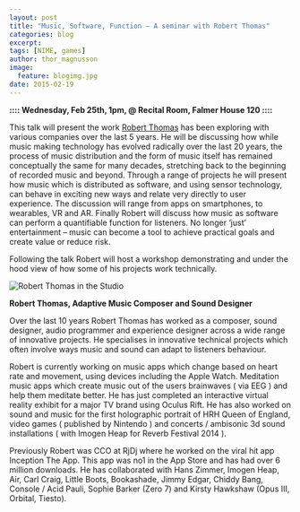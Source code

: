 ```yaml
---
layout: post
title: "Music, Software, Function – A seminar with Robert Thomas"
categories: blog
excerpt:
tags: [NIME, games]
author: thor_magnusson
image:
  feature: blogimg.jpg
date: 2015-02-19
---
```


**:::: Wednesday, Feb 25th, 1pm, @ Recital Room, Falmer House 120 ::::**

This talk will present the work [Robert Thomas](http://www.dizzybanjo.com/) has been exploring with various companies over the last 5 years. He will be discussing how while music making technology has evolved radically over the last 20 years, the process of music distribution and the form of music itself has remained conceptually the same for many decades, stretching back to the beginning of recorded music and beyond. Through a range of projects he will present how music which is distributed as software, and using sensor technology, can behave in exciting new ways and relate very directly to user experience. The discussion will range from apps on smartphones, to wearables, VR and AR. Finally Robert will discuss how music as software can perform a quantifiable function for listeners. No longer ‘just’ entertainment – music can become a tool to achieve practical goals and create value or reduce risk.

Following the talk Robert will host a workshop demonstrating and under the hood view of how some of his projects work technically.


![Robert Thomas in the Studio]( {{site.url}}/images/robert_thomas.jpg)

**Robert Thomas, Adaptive Music Composer and Sound Designer**

Over the last 10 years Robert Thomas has worked as a composer, sound designer, audio programmer and experience designer across a wide range of innovative projects. He specialises in innovative technical projects which often involve ways music and sound can adapt to listeners behaviour.

Robert is currently working on music apps which change based on heart rate and movement, using devices including the Apple Watch. Meditation music apps which create music out of the users brainwaves ( via EEG ) and help them meditate better. He has just completed an interactive virtual reality exhibit for a major TV brand using Oculus Rift. He has also worked on sound and music for the first holographic portrait of HRH Queen of England,  video games ( published by Nintendo ) and concerts / ambisonic 3d sound installations ( with Imogen Heap for Reverb Festival 2014 ).

Previously Robert was CCO at RjDj where he worked on the viral hit app Inception The App. This app was no1 in the App Store and has had over 6 million downloads. He has collaborated with Hans Zimmer, Imogen Heap, Air, Carl Craig, Little Boots, Bookashade, Jimmy Edgar, Chiddy Bang, Console / Acid Pauli, Sophie Barker (Zero 7) and Kirsty Hawkshaw (Opus III, Orbital, Tiesto).



